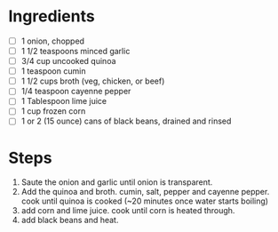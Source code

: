# Ingredients

 - [ ] 1 onion, chopped
 - [ ] 1 1/2 teaspoons minced garlic
 - [ ] 3/4 cup uncooked quinoa
 - [ ] 1 teaspoon cumin
 - [ ] 1 1/2 cups broth (veg, chicken, or beef)
 - [ ] 1/4 teaspoon cayenne pepper
 - [ ] 1 Tablespoon lime juice
 - [ ] 1 cup frozen corn
 - [ ] 1 or 2 (15 ounce) cans of black beans, drained and rinsed

# Steps

1. Saute the onion and garlic until onion is transparent.
2. Add the quinoa and broth. cumin, salt, pepper and cayenne pepper. cook until quinoa is cooked (~20 minutes once water starts boiling)
3. add corn and lime juice. cook until corn is heated through.
4. add black beans and heat.
